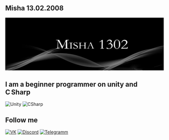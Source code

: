 ## Misha 13.02.2008
![Header](https://github.com/Misha1302/Misha1302/blob/main/assets/imageGithub.jpg)

## I am a beginner programmer on unity and C Sharp

![Unity](https://img.shields.io/badge/Unity-DC143C?logo=UNITY)
![CSharp](https://img.shields.io/badge/C_Sharp-FF4500?logo=CSharp)

## Follow me

[![VK](https://img.shields.io/badge/VKontakte-0077ff?logo=VK)](https://vk.com/misha13022008)
[![Discord](https://img.shields.io/badge/Discord-gray?logo=Discord)](https://discordapp.com/users/745624877255360602)
[![Telegramm](https://img.shields.io/badge/Telegram-0088cc?logo=Telegram)](https://t.me/Micodiy)
